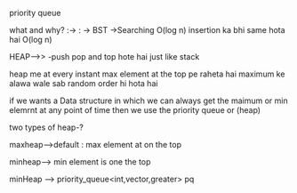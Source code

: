 priority queue

what and why?  :-> : ->
BST ->Searching O(log n)
insertion ka bhi same hota hai O(log n)


HEAP-->>
-push pop and top hote hai
just like stack


heap me at every instant max element at the top pe raheta hai maximum ke alawa wale sab random order hi hota hai


if we wants a Data structure in which we can always get the maimum or min elemrnt at any point of time then we use the priority queue or (heap)


two types of heap-?

maxheap-->default : max element at on the top

minheap--> min element is one the top

 
minHeap --> priority_queue<int,vector<int>,greater<int>> pq

